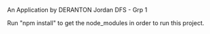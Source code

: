 An Application by DERANTON Jordan DFS - Grp 1

Run "npm install" to get the node_modules in order to run this project.
